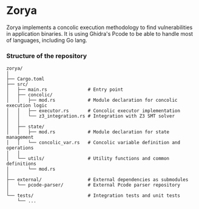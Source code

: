 # Zorya
Zorya implements a concolic execution methodology to find vulnerabilities in application binaries. It is using Ghidra's Pcode to be able to handle most of languages, including Go lang.

### Structure of the repository
```
zorya/
│
├── Cargo.toml                
├── src/
│   ├── main.rs               # Entry point 
│   ├── concolic/
│   │   ├── mod.rs            # Module declaration for concolic execution logic
│   │   ├── executor.rs       # Concolic executor implementation
│   │   └── z3_integration.rs # Integration with Z3 SMT solver
│   │
│   ├── state/
│   │   ├── mod.rs            # Module declaration for state management
│   │   └── concolic_var.rs   # Concolic variable definition and operations
│   │
│   └── utils/                # Utility functions and common definitions
│       └── mod.rs
│
├── external/                 # External dependencies as submodules
│   └── pcode-parser/         # External Pcode parser repository
│
└── tests/                    # Integration tests and unit tests
    └── ...
```
